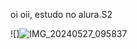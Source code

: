 oi oii,
estudo no alura.S2


![]![IMG_20240527_095837](https://github.com/D3arCandyxz/cachorro-quente/assets/170948370/360ff576-8cf7-4af9-8a6a-a3a2094a37af)

